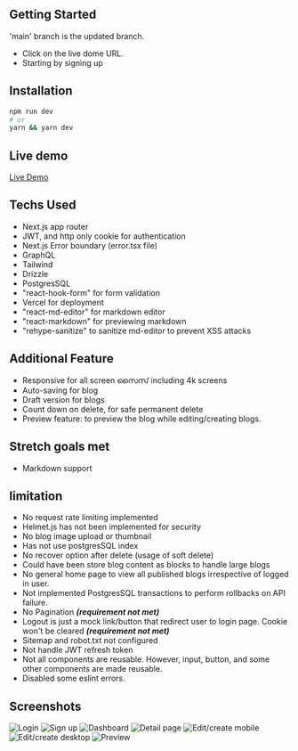 ## Getting Started
'main' branch is the updated branch.
- Click on the live dome URL.
- Starting by signing up

## Installation
```bash
npm run dev
# or
yarn && yarn dev
```

## Live demo
[Live Demo](https://blog-saas-topaz.vercel.app/)

## Techs Used
- Next.js app router
- JWT, and http only cookie for authentication
- Next.js Error boundary (error.tsx file)
- GraphQL
- Tailwind
- Drizzle
- PostgresSQL
- "react-hook-form" for form validation
- Vercel for deployment
- "react-md-editor" for markdown editor
- "react-markdown" for previewing markdown
- "rehype-sanitize" to sanitize md-editor to prevent XSS attacks

## Additional Feature
- Responsive for all screen സൈസ് including 4k screens
- Auto-saving for blog
- Draft version for blogs
- Count down on delete, for safe permanent delete
- Preview feature: to preview the blog while editing/creating blogs.

## Stretch goals met
- Markdown support

## limitation
- No request rate limiting implemented
- Helmet.js has not been implemented for security
- No blog image upload or thumbnail
- Has not use postgresSQL index
- No recover option after delete (usage of soft delete)
- Could have been store blog content as blocks to handle large blogs
- No general home page to view all published blogs irrespective of logged in user.
- Not implemented PostgresSQL transactions to perform rollbacks on API failure.
- No Pagination ***(requirement not met)***
- Logout is just a mock link/button that redirect user to login page. Cookie won't be cleared ***(requirement not met)***
- Sitemap and robot.txt not configured
- Not handle JWT refresh token
- Not all components are reusable. However, input, button, and some other components are made reusable.
- Disabled some eslint errors.

## Screenshots

![Login](./screenshots/login.png)
![Sign up](./screenshots/signup.png)
![Dashboard](./screenshots/dashboard.png)
![Detail page](./screenshots/detail_page.png)
![Edit/create mobile](./screenshots/edit-create-mobile.png)
![Edit/create desktop](./screenshots/edit-create-desktop.png)
![Preview](./screenshots/preview.png)
